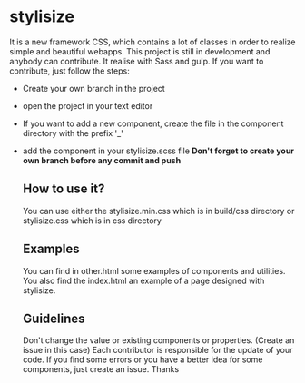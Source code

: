 # stylisize
It is a new framework CSS, which contains a lot of classes in order to realize simple and beautiful webapps. This project is still in development and anybody can contribute. It realise with Sass and gulp.
If you want to contribute, just follow the steps:

- Create your own branch in the project
- open the project in your text editor
- If you want to add a new component, create the file in the component directory with the prefix '_'
- add the component in your stylisize.scss file
<b>Don't forget to create your own branch before any commit and push</b>

  ## How to use it?
  You can use either the stylisize.min.css which is in build/css directory or stylisize.css which is in css directory

  ## Examples

  You can find in other.html some examples of components and utilities. You also find the index.html  an example of a page designed with stylisize.

  ## Guidelines
  Don't change the value or existing components or properties. (Create an issue in this case)
  Each contributor is responsible for the update of your code.
  If you find some errors or you have a better idea for some components, just create an issue. Thanks
  
